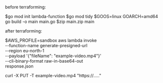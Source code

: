 before terraforming:

$go mod init lambda-function
$go mod tidy
$GOOS=linux GOARCH=amd64 go build -o main main.go
$zip main.zip main

after terraforming:

$AWS_PROFILE=sandbox aws lambda invoke \
--function-name generate-presigned-url \
--region eu-north-1 \
--payload '{"fileName": "example-video.mp4"}' \
--cli-binary-format raw-in-base64-out \
response.json


curl -X PUT -T example-video.mp4 "https://....."


